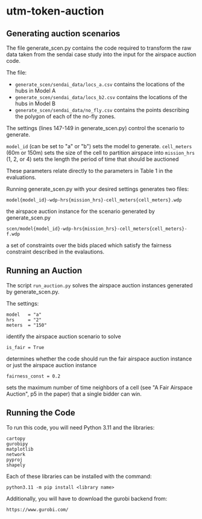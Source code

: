 # utm-token-auction

## Generating auction scenarios

The file generate_scen.py contains the code required to transform the raw data taken from the
sendai case study into the input for the airspace auction code.

The file:

* `generate_scen/sendai_data/locs_a.csv`   contains the locations of the hubs in Model A
* `generate_scen/sendai_data/locs_b2.csv`  contains the locations of the hubs in Model B
* `generate_scen/sendai_data/no_fly.csv`   contains the points describing the polygon of each of the no-fly zones.

The settings (lines 147-149 in generate_scen.py) control the scenario to generate.

`model_id` (can be set to "a" or "b") sets the model to generate.
`cell_meters` (60m or 150m) sets the size of the cell to partition airspace into
`mission_hrs` (1, 2, or 4) sets the length the period of time that should be auctioned

These parameters relate directly to the parameters in Table 1 in the evaluations. 

Running generate_scen.py with your desired settings generates two files:

```
model{model_id}-wdp-hrs{mission_hrs}-cell_meters{cell_meters}.wdp
```

the airspace auction instance for the scenario generated by generate_scen.py

```
scen/model{model_id}-wdp-hrs{mission_hrs}-cell_meters{cell_meters}-f.wdp
```

a set of constraints over the bids placed which satisfy the fairness constraint described in the evalautions.


## Running an Auction

The script `run_auction.py` solves the airspace auction instances generated by generate_scen.py.

The settings:

```
model   = "a"
hrs     = "2"
meters  = "150"
```

identify the airspace auction scenario to solve

```
is_fair = True
```

determines whether the code should run the fair airspace auction instance or just the airspace auction instance

```
fairness_const = 0.2 
```

sets the maximum number of time neighbors of a cell (see "A Fair Airspace Auction", p5 in the 
paper) that a single bidder can win.


## Running the Code

To run this code, you will need Python 3.11 and the libraries:

```
cartopy
gurobipy
matplotlib
network
pyproj
shapely
```

Each of these libraries can be installed with the command:

```
python3.11 -m pip install <library name>
```

Additionally, you will have to download the gurobi backend from:

```
https://www.gurobi.com/
```
